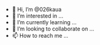 
- 👋 Hi, I’m @026kaua
- 👀 I’m interested in ...
- 🌱 I’m currently learning ...
- 💞️ I’m looking to collaborate on ...
- 📫 How to reach me ...

<!---
026kaua/026kaua is a ✨ special ✨ repository because its `README.md` (this file) appears on your GitHub profile.
You can click the Preview link to take a look at your changes.
--->
